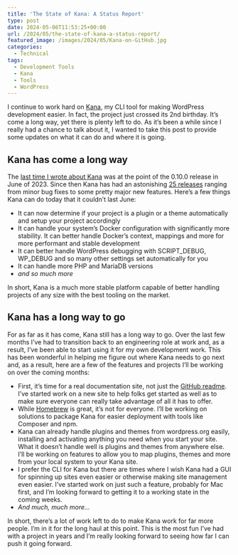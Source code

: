```yaml
---
title: 'The State of Kana: A Status Report'
type: post
date: 2024-05-06T11:53:25+00:00
url: /2024/05/the-state-of-kana-a-status-report/
featured_image: /images/2024/05/Kana-on-GitHub.jpg
categories:
  - Technical
tags:
  - Development Tools
  - Kana
  - Tools
  - WordPress
---
```


I continue to work hard on [Kana][1], my CLI tool for making WordPress development easier. In fact, the project just crossed its 2nd birthday. It’s come a long way, yet there is plenty left to do. As it’s been a while since I really had a chance to talk about it, I wanted to take this post to provide some updates on what it can do and where it is going.

## Kana has come a long way

The [last time I wrote about Kana][2] was at the point of the 0.10.0 release in June of 2023. Since then Kana has had an astonishing [25 releases][3] ranging from minor bug fixes to some pretty major new features. Here’s a few things Kana can do today that it couldn’t last June:

* It can now determine if your project is a plugin or a theme automatically and setup your project accordingly
* It can handle your system’s Docker configuration with significantly more stability. It can better handle Docker’s context, mappings and more for more performant and stable development
* It can better handle WordPress debugging with SCRIPT_DEBUG, WP_DEBUG and so many other settings set automatically for you
* It can handle more PHP and MariaDB versions
* *and so much more*

In short, Kana is a much more stable platform capable of better handling projects of any size with the best tooling on the market.

## Kana has a long way to go

For as far as it has come, Kana still has a long way to go. Over the last few months I’ve had to transition back to an engineering role at work and, as a result, I’ve been able to start using it for my own development work. This has been wonderful in helping me figure out where Kana needs to go next and, as a result, here are a few of the features and projects I’ll be working on over the coming months:

* First, it’s time for a real documentation site, not just the [GitHub readme](https://github.com/ChrisWiegman/kana/blob/main/README.md). I’ve started work on a new site to help folks get started as well as to make sure everyone can really take advantage of all it has to offer.
* While [Homebrew](https://brew.sh) is great, it’s not for everyone. I’ll be working on solutions to package Kana for easier deployment with tools like Composer and npm.
* Kana can already handle plugins and themes from wordpress.org easily, installing and activating anything you need when you start your site. What it doesn’t handle well is plugins and themes from anywhere else. I’ll be working on features to allow you to map plugins, themes and more from your local system to your Kana site.
 * I prefer the CLI for Kana but there are times where I wish Kana had a GUI for spinning up sites even easier or otherwise making site management even easier. I’ve started work on just such a feature, probably for Mac first, and I’m looking forward to getting it to a working state in the coming weeks.
* *And much, much more…*

In short, there’s a lot of work left to do to make Kana work for far more people. I’m in it for the long haul at this point. This is the most fun I’ve had with a project in years and I’m really looking forward to seeing how far I can push it going forward.

 [1]: https://github.com/ChrisWiegman/kana
 [2]: /2023/06/kana-0-10-0-is-live/
 [3]: https://github.com/ChrisWiegman/kana/releases